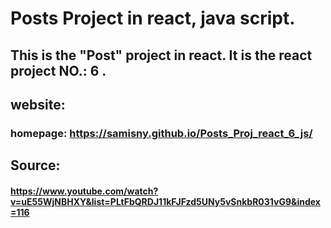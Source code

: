 # Posts Project in react, java script.
## This is the  "Post" project in react. It is the react project NO.: 6 .

## website:
###   homepage: https://samisny.github.io/Posts_Proj_react_6_js/

## Source:
#### https://www.youtube.com/watch?v=uE55WjNBHXY&list=PLtFbQRDJ11kFJFzd5UNy5vSnkbR031vG9&index=116




